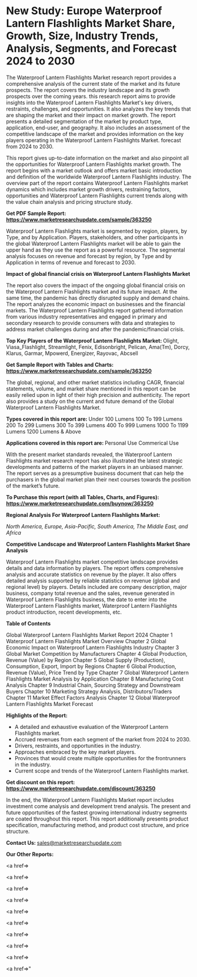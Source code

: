 # New Study: Europe Waterproof Lantern Flashlights Market Share, Growth, Size, Industry Trends, Analysis, Segments, and Forecast 2024 to 2030

The Waterproof Lantern Flashlights Market research report provides a comprehensive analysis of the current state of the market and its future prospects. The report covers the industry landscape and its growth prospects over the coming years. this research report aims to provide insights into the Waterproof Lantern Flashlights Market's key drivers, restraints, challenges, and opportunities. It also analyzes the key trends that are shaping the market and their impact on market growth. The report presents a detailed segmentation of the market by product type, application, end-user, and geography. It also includes an assessment of the competitive landscape of the market and provides information on the key players operating in the Waterproof Lantern Flashlights Market. forecast from 2024 to 2030.

This report gives up-to-date information on the market and also pinpoint all the opportunities for Waterproof Lantern Flashlights market growth. The report begins with a market outlook and offers market basic introduction and definition of the worldwide Waterproof Lantern Flashlights industry. The overview part of the report contains Waterproof Lantern Flashlights market dynamics which includes market growth drivers, restraining factors, opportunities and Waterproof Lantern Flashlights current trends along with the value chain analysis and pricing structure study.

<strong><b>Get PDF Sample Report: <a href=https://www.marketresearchupdate.com/sample/363250>https://www.marketresearchupdate.com/sample/363250</a></b></strong>

Waterproof Lantern Flashlights market is segmented by region, players, by Type, and by Application. Players, stakeholders, and other participants in the global Waterproof Lantern Flashlights market will be able to gain the upper hand as they use the report as a powerful resource. The segmental analysis focuses on revenue and forecast by region, by Type and by Application in terms of revenue and forecast to 2030.

<strong><b>Impact of global financial crisis on Waterproof Lantern Flashlights Market</b></strong>

The report also covers the impact of the ongoing global financial crisis on the Waterproof Lantern Flashlights market and its future impact. At the same time, the pandemic has directly disrupted supply and demand chains. The report analyzes the economic impact on businesses and the financial markets. The Waterproof Lantern Flashlights report gathered information from various industry representatives and engaged in primary and secondary research to provide consumers with data and strategies to address market challenges during and after the pandemic/financial crisis.

<strong><b>Top Key Players of the Waterproof Lantern Flashlights Market:
</b></strong>Olight, Viasa_Flashlight, Streamlight, Fenix, Edisonbright, Pelican, Ama(Tm), Dorcy, Klarus, Garmar, Mpowerd, Energizer, Rayovac, Abcsell<strong><b>
</b></strong>

<strong><b>Get Sample Report with Tables and Charts: <a href=https://www.marketresearchupdate.com/sample/363250>https://www.marketresearchupdate.com/sample/363250</a></b></strong>

The global, regional, and other market statistics including CAGR, financial statements, volume, and market share mentioned in this report can be easily relied upon in light of their high precision and authenticity. The report also provides a study on the current and future demand of the Global Waterproof Lantern Flashlights Market.

<strong><b>Types covered in this report are:
</b></strong>Under 100 Lumens
100 To 199 Lumens
200 To 299 Lumens
300 To 399 Lumens
400 To 999 Lumens
1000 To 1199 Lumens
1200 Lumens & Above<strong><b>
</b></strong>

<strong><b>Applications covered in this report are:
</b></strong>Personal Use
Commerical Use<strong><b>
</b></strong>

With the present market standards revealed, the Waterproof Lantern Flashlights market research report has also illustrated the latest strategic developments and patterns of the market players in an unbiased manner. The report serves as a presumptive business document that can help the purchasers in the global market plan their next courses towards the position of the market’s future.

<strong><b>To Purchase this report (with all Tables, Charts, and Figures): <a href=https://www.marketresearchupdate.com/buynow/363250>https://www.marketresearchupdate.com/buynow/363250</a></b></strong>

<strong><b>Regional Analysis For Waterproof Lantern Flashlights Market:</b></strong>

<em><i>North America, Europe, Asia-Pacific, South America, The Middle East, and Africa</i></em>

<strong><b>Competitive Landscape and Waterproof Lantern Flashlights Market Share Analysis</b></strong>

Waterproof Lantern Flashlights market competitive landscape provides details and data information by players. The report offers comprehensive analysis and accurate statistics on revenue by the player. It also offers detailed analysis supported by reliable statistics on revenue (global and regional level) by players. Details included are company description, major business, company total revenue and the sales, revenue generated in Waterproof Lantern Flashlights business, the date to enter into the Waterproof Lantern Flashlights market, Waterproof Lantern Flashlights product introduction, recent developments, etc.

<strong><b>Table of Contents</b></strong>

Global Waterproof Lantern Flashlights Market Report 2024
Chapter 1 Waterproof Lantern Flashlights Market Overview
Chapter 2 Global Economic Impact on Waterproof Lantern Flashlights Industry
Chapter 3 Global Market Competition by Manufacturers
Chapter 4 Global Production, Revenue (Value) by Region
Chapter 5 Global Supply (Production), Consumption, Export, Import by Regions
Chapter 6 Global Production, Revenue (Value), Price Trend by Type
Chapter 7 Global Waterproof Lantern Flashlights Market Analysis by Application
Chapter 8 Manufacturing Cost Analysis
Chapter 9 Industrial Chain, Sourcing Strategy and Downstream Buyers
Chapter 10 Marketing Strategy Analysis, Distributors/Traders
Chapter 11 Market Effect Factors Analysis
Chapter 12 Global Waterproof Lantern Flashlights Market Forecast

<strong><b>Highlights of the Report:</b></strong>

- A detailed and exhaustive evaluation of the Waterproof Lantern Flashlights market.
- Accrued revenues from each segment of the market from 2024 to 2030.
- Drivers, restraints, and opportunities in the industry.
- Approaches embraced by the key market players.
- Provinces that would create multiple opportunities for the frontrunners in the industry.
- Current scope and trends of the Waterproof Lantern Flashlights market.

<strong><b>Get discount on this report: <a href=https://www.marketresearchupdate.com/discount/363250>https://www.marketresearchupdate.com/discount/363250</a></b></strong>

In the end, the Waterproof Lantern Flashlights Market report includes investment come analysis and development trend analysis. The present and future opportunities of the fastest growing international industry segments are coated throughout this report. This report additionally presents product specification, manufacturing method, and product cost structure, and price structure.

<strong><b>Contact Us:
</b></strong>sales@marketresearchupdate.com

<strong>Our Other Reports:</strong>

<a href=></a>

<a href=></a>

<a href=></a>

<a href=></a>

<a href=></a>

<a href=></a>

<a href=></a>

<a href=></a>

<a href=></a>

<a href=></a>"
